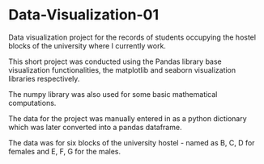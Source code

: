 # Data-Visualization-01

Data visualization project for the records of students occupying the hostel blocks of the university where I currently work.

This short project was conducted using the Pandas library base visualization functionalities, the matplotlib and seaborn visualization libraries respectively.

The numpy library was also used for some basic mathematical computations.

The data for the project was manually entered in as a python dictionary which was later converted into a pandas dataframe.

The data was for six blocks of the university hostel - named as B, C, D for females and E, F, G for the males.
